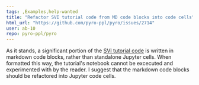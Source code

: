 ```yaml
---
tags: ,Examples,help-wanted
title: "Refactor SVI tutorial code from MD code blocks into code cells"
html_url: "https://github.com/pyro-ppl/pyro/issues/2714"
user: ab-10
repo: pyro-ppl/pyro
---
```


As it stands, a significant portion of the [SVI tutorial code](https://github.com/pyro-ppl/pyro/blob/dev/tutorial/source/svi_part_i.ipynb) is written in markdown code blocks, rather than standalone Jupyter cells. When formatted this way, the tutorial's notebook cannot be excecuted and experimented with by the reader. I suggest that the markdown code blocks should be refactored into Jupyter code cells.
